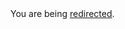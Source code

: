 <html><body>You are being <a href="https://raw.githubusercontent.com/aurelia/framework/master/README.md">redirected</a>.</body></html>